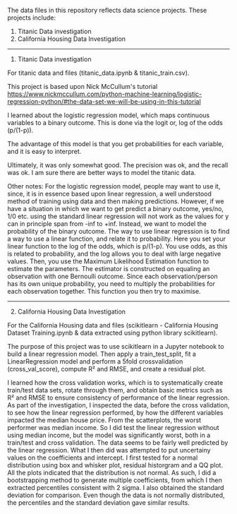 The data files in this repository reflects data science projects. These projects include:

1. Titanic Data investigation
2. California Housing Data Investigation

-------

1. Titanic Data investigation
   
  For titanic data and files (titanic_data.ipynb & titanic_train.csv).

  This project is based upon Nick McCullum's tutorial https://www.nickmccullum.com/python-machine-learning/logistic-regression-python/#the-data-set-we-will-be-using-in-this-tutorial

  I learned about the logistic regression model, which maps continuous variables to a binary outcome. This is done via the logit or, log of the odds (p/(1-p)). 

  The advantage of this model is that you get probabilities for each variable, and it is easy to interpret.

  Ultimately, it was only somewhat good. The precision was ok, and the recall was ok. I am sure there are better ways to model the titanic data.

  Other notes:
  For the logistic regression model, people may want to use it, since, it is in essence based upon linear regression, a well understood method of training using data and then making predictions. However, if we have a situation in which we want to get predict a binary outcome, yes/no, 1/0 etc. using the standard linear regression will not work as the values for y can in principle span from -inf to +inf. Instead, we want to model the probability of the binary outcome. The way to use linear regression is to find a way to use a linear function, and relate it to probability. Here you set your linear function to the log of the odds, which is p/(1-p). You use odds, as this is related to probability, and the log allows you to deal with large negative values. Then, you use the Maximum Likelihood Estimation function to estimate the parameters. The estimator is constructed on equaling an observation with one Bernoulli outcome. Since each observation/person has its own unique probability, you need to multiply the probabilities for each observation together. This function you then try to maximise. 

-----  

2. California Housing Data Investigation
  
  For the California Housing data and files (scikitlearn - California Housing Dataset Training.ipynb & data extracted using python library scikitlearn).

   The purpose of this project was to use scikitlearn in a Jupyter notebook to build a linear regression model. Then apply a train_test_split, fit a LinearRegression model and perform a 5fold crossvalidation (cross_val_score), compute R² and RMSE, and create a residual plot.

   I learned how the cross validation works, which is to systematically create train/test data sets, rotate through them, and obtain basic metrics such as R² and RMSE to ensure consistency of performance of the linear regression.
   As part of the investigation, I inspected the data, before the cross validation, to see how the linear regression performed, by how the different variables impacted the median house price. From the scatterplots, the worst performer was median income. So I did test the linear regression without using median income, but the model was significantly worst, both in a train/test and cross validation.
   The data seems to be fairly well predicted by the linear regression. What I then did was attempted to put uncertainy values on the coefficients and intercept. I first tested for a normal distribution using box and whisker plot, residual historgram and a QQ plot. All the plots indicated that the distribution is not normal. As such, I did a bootstrapping method to generate multiple coefficients, from which I then extracted percentiles consistent with 2 sigma. I also obtained the standard deviation for comparison. Even though the data is not normally distributed, the percentiles and the standard deviation gave similar results.
   
